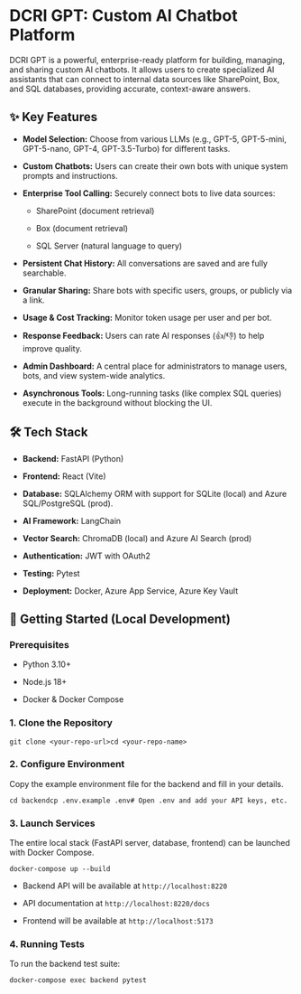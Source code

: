 # DCRI GPT: Custom AI Chatbot Platform

DCRI GPT is a powerful, enterprise-ready platform for building, managing, and sharing custom AI chatbots. It allows users to create specialized AI assistants that can connect to internal data sources like SharePoint, Box, and SQL databases, providing accurate, context-aware answers.

## ✨ Key Features

- **Model Selection:** Choose from various LLMs (e.g., GPT-5, GPT-5-mini, GPT-5-nano, GPT-4, GPT-3.5-Turbo) for different tasks.
  
- **Custom Chatbots:** Users can create their own bots with unique system prompts and instructions.
  
- **Enterprise Tool Calling:** Securely connect bots to live data sources:
  
  - SharePoint (document retrieval)
    
  - Box (document retrieval)
    
  - SQL Server (natural language to query)
    
- **Persistent Chat History:** All conversations are saved and are fully searchable.
  
- **Granular Sharing:** Share bots with specific users, groups, or publicly via a link.
  
- **Usage & Cost Tracking:** Monitor token usage per user and per bot.
  
- **Response Feedback:** Users can rate AI responses (👍/👎) to help improve quality.
  
- **Admin Dashboard:** A central place for administrators to manage users, bots, and view system-wide analytics.
  
- **Asynchronous Tools:** Long-running tasks (like complex SQL queries) execute in the background without blocking the UI.
  

## 🛠️ Tech Stack

- **Backend:** FastAPI (Python)
  
- **Frontend:** React (Vite)
  
- **Database:** SQLAlchemy ORM with support for SQLite (local) and Azure SQL/PostgreSQL (prod).
  
- **AI Framework:** LangChain
  
- **Vector Search:** ChromaDB (local) and Azure AI Search (prod)
  
- **Authentication:** JWT with OAuth2
  
- **Testing:** Pytest
  
- **Deployment:** Docker, Azure App Service, Azure Key Vault
  

## 🚀 Getting Started (Local Development)

### Prerequisites

- Python 3.10+
  
- Node.js 18+
  
- Docker & Docker Compose
  

### 1. Clone the Repository

```
git clone <your-repo-url>cd <your-repo-name>
```

### 2. Configure Environment

Copy the example environment file for the backend and fill in your details.

```
cd backendcp .env.example .env# Open .env and add your API keys, etc.
```

### 3. Launch Services

The entire local stack (FastAPI server, database, frontend) can be launched with Docker Compose.

```
docker-compose up --build
```

- Backend API will be available at `http://localhost:8220`
  
- API documentation at `http://localhost:8220/docs`
  
- Frontend will be available at `http://localhost:5173`
  

### 4. Running Tests

To run the backend test suite:

```
docker-compose exec backend pytest
```
